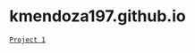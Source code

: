 # kmendoza197.github.io

[`Project 1`](https://github.com/kmendoza197/connor-stevens-neuron-model)

